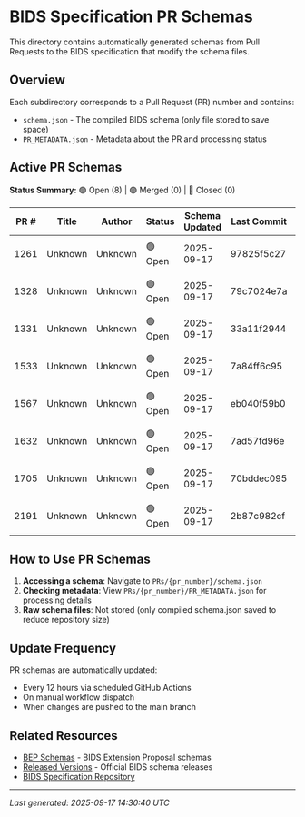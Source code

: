 # BIDS Specification PR Schemas

This directory contains automatically generated schemas from Pull Requests to the BIDS specification
that modify the schema files.

## Overview

Each subdirectory corresponds to a Pull Request (PR) number and contains:
- `schema.json` - The compiled BIDS schema (only file stored to save space)
- `PR_METADATA.json` - Metadata about the PR and processing status

## Active PR Schemas

**Status Summary:** 🟢 Open (8) | 🟣 Merged (0) | 🔴 Closed (0)

| PR # | Title | Author | Status | Schema Updated | Last Commit | Actions |
|------|-------|--------|--------|----------------|-------------|---------|
| 1261 | Unknown | Unknown | 🟢 Open | 2025-09-17 | 97825f5c27 | [View PR](https://github.com/bids-standard/bids-specification/pull/1261) \| [Schema](./1261/schema.json) |
| 1328 | Unknown | Unknown | 🟢 Open | 2025-09-17 | 79c7024e7a | [View PR](https://github.com/bids-standard/bids-specification/pull/1328) \| [Schema](./1328/schema.json) |
| 1331 | Unknown | Unknown | 🟢 Open | 2025-09-17 | 33a11f2944 | [View PR](https://github.com/bids-standard/bids-specification/pull/1331) \| [Schema](./1331/schema.json) |
| 1533 | Unknown | Unknown | 🟢 Open | 2025-09-17 | 7a84ff6c95 | [View PR](https://github.com/bids-standard/bids-specification/pull/1533) \| [Schema](./1533/schema.json) |
| 1567 | Unknown | Unknown | 🟢 Open | 2025-09-17 | eb040f59b0 | [View PR](https://github.com/bids-standard/bids-specification/pull/1567) \| [Schema](./1567/schema.json) |
| 1632 | Unknown | Unknown | 🟢 Open | 2025-09-17 | 7ad57fd96e | [View PR](https://github.com/bids-standard/bids-specification/pull/1632) \| [Schema](./1632/schema.json) |
| 1705 | Unknown | Unknown | 🟢 Open | 2025-09-17 | 70bddec095 | [View PR](https://github.com/bids-standard/bids-specification/pull/1705) \| [Schema](./1705/schema.json) |
| 2191 | Unknown | Unknown | 🟢 Open | 2025-09-17 | 2b87c982cf | [View PR](https://github.com/bids-standard/bids-specification/pull/2191) \| [Schema](./2191/schema.json) |

## How to Use PR Schemas

1. **Accessing a schema**: Navigate to `PRs/{pr_number}/schema.json`
2. **Checking metadata**: View `PRs/{pr_number}/PR_METADATA.json` for processing details
3. **Raw schema files**: Not stored (only compiled schema.json saved to reduce repository size)

## Update Frequency

PR schemas are automatically updated:
- Every 12 hours via scheduled GitHub Actions
- On manual workflow dispatch
- When changes are pushed to the main branch

## Related Resources

- [BEP Schemas](../BEPs/) - BIDS Extension Proposal schemas
- [Released Versions](../versions/) - Official BIDS schema releases
- [BIDS Specification Repository](https://github.com/bids-standard/bids-specification)

---

*Last generated: 2025-09-17 14:30:40 UTC*
